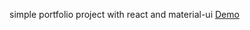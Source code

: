 simple portfolio project with react and material-ui
[Demo](https://kovalvladik.github.io/react-shop/)
